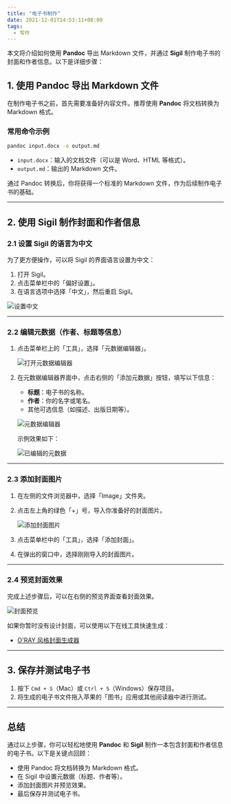 ```yaml
---
title: "电子书制作"
date: 2021-12-01T14:53:11+08:00
tags:
  - 写作
---
```


本文将介绍如何使用 **Pandoc** 导出 Markdown 文件，并通过 **Sigil** 制作电子书的封面和作者信息。以下是详细步骤：

## 1. 使用 Pandoc 导出 Markdown 文件

在制作电子书之前，首先需要准备好内容文件。推荐使用 **Pandoc** 将文档转换为 Markdown 格式。

### 常用命令示例

```bash
pandoc input.docx -o output.md
```

- `input.docx`：输入的文档文件（可以是 Word、HTML 等格式）。
- `output.md`：输出的 Markdown 文件。

通过 Pandoc 转换后，你将获得一个标准的 Markdown 文件，作为后续制作电子书的基础。

---

## 2. 使用 Sigil 制作封面和作者信息

### 2.1 设置 Sigil 的语言为中文

为了更方便操作，可以将 Sigil 的界面语言设置为中文：

1. 打开 Sigil。
2. 点击菜单栏中的「偏好设置」。
3. 在语言选项中选择「中文」，然后重启 Sigil。

![设置中文](https://pic2.zhimg.com/80/v2-0c9dda859335efbf7437236773c661f5_1440w.webp)

---

### 2.2 编辑元数据（作者、标题等信息）

1. 点击菜单栏上的「工具」，选择「元数据编辑器」。

   ![打开元数据编辑器](https://pic1.zhimg.com/80/v2-32d42d713ae5dff16ca6c61dab9c6d10_1440w.webp)

2. 在元数据编辑器界面中，点击右侧的「添加元数据」按钮，填写以下信息：
   - **标题**：电子书的名称。
   - **作者**：你的名字或笔名。
   - 其他可选信息（如描述、出版日期等）。

   ![元数据编辑器](https://pic1.zhimg.com/80/v2-53b428d58915ba9078bb0a2c3cd3076c_1440w.webp)

   示例效果如下：

   ![已编辑的元数据](https://pic3.zhimg.com/80/v2-59dd09a60aa5cbdba51a508ab45d7aae_1440w.webp)

---

### 2.3 添加封面图片

1. 在左侧的文件浏览器中，选择「Image」文件夹。
2. 点击左上角的绿色「+」号，导入你准备好的封面图片。

   ![添加封面图片](https://pic3.zhimg.com/80/v2-28ce5e5101665ddadfe3371d64061a82_1440w.webp)

3. 点击菜单栏中的「工具」，选择「添加封面」。
4. 在弹出的窗口中，选择刚刚导入的封面图片。

---

### 2.4 预览封面效果

完成上述步骤后，可以在右侧的预览界面查看封面效果。

![封面预览](https://pic4.zhimg.com/80/v2-7e8ccc8f040e88d0b38bf01d02e08fff_1440w.webp)

如果你暂时没有设计封面，可以使用以下在线工具快速生成：

- [O'RAY 风格封面生成器](https://orly.nanmu.me/)

---

## 3. 保存并测试电子书

1. 按下 `Cmd + S`（Mac）或 `Ctrl + S`（Windows）保存项目。
2. 将生成的电子书文件拖入苹果的「图书」应用或其他阅读器中进行测试。

---

## 总结

通过以上步骤，你可以轻松地使用 **Pandoc** 和 **Sigil** 制作一本包含封面和作者信息的电子书。以下是关键点回顾：

- 使用 Pandoc 将文档转换为 Markdown 格式。
- 在 Sigil 中设置元数据（标题、作者等）。
- 添加封面图片并预览效果。
- 最后保存并测试电子书。
